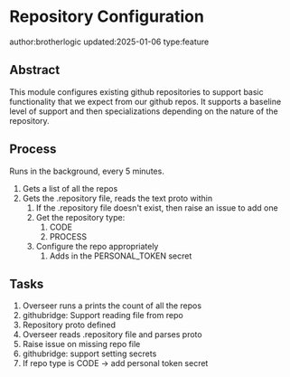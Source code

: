 # Repository Configuration

author:brotherlogic
updated:2025-01-06
type:feature

## Abstract

This module configures existing github repositories to support basic
functionality that we expect from our github repos. It supports a baseline level of support
and then specializations depending on the nature of the repository.

## Process

Runs in the background, every 5 minutes.

1. Gets a list of all the repos
1. Gets the .repository file, reads the text proto within
    1. If the .repository file doesn't exist, then raise an issue to add one
    1. Get the repository type:
        1. CODE
        1. PROCESS
    1. Configure the repo appropriately
        1. Adds in the PERSONAL_TOKEN secret

## Tasks

1. Overseer runs a prints the count of all the repos
1. githubridge: Support reading file from repo
1. Repository proto defined
1. Overseer reads .repository file and parses proto
1. Raise issue on missing repo file
1. githubridge: support setting secrets
1. If repo type is CODE -> add personal token secret
